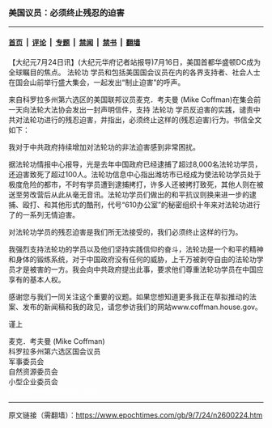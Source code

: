 ### 美国议员：必须终止残忍的迫害

---

#### [首页](../../../..?n2600224) &nbsp;|&nbsp; [评论](../../../../../epoch-comment?n2600224) &nbsp;|&nbsp; [专题](../../../../../epoch-special?n2600224) &nbsp;|&nbsp; [禁闻](../../../../../epoch-news?n2600224) &nbsp;|&nbsp; [禁书](../../../../../books?n2600224) &nbsp;|&nbsp; [翻墙](https://github.com/gfw-breaker/nogfw/blob/master/README.md?n2600224)


<div class="post_content" id="artbody" itemprop="articleBody">
 <!-- article content begin -->
 <p>
  【大纪元7月24日讯】(大纪元华府记者站报导)7月16日，美国首都华盛顿DC成为全球瞩目的焦点。
  <ok href="https://www.epochtimes.com/gb/tag/%E6%B3%95%E8%BD%AE%E5%8A%9F.html">
   法轮功
  </ok>
  学员和包括美国国会议员在内的各界支持者、社会人士在国会山前举行盛大集会，一起发出“制止迫害”的呼声。
 </p>
 <p>
  来自科罗拉多州第六选区的美国联邦议员麦克．考夫曼 (Mike Coffman)在集会前一天向法轮大法协会发出一封声明信件，支持
  <ok href="https://www.epochtimes.com/gb/tag/%E6%B3%95%E8%BD%AE%E5%8A%9F.html">
   法轮功
  </ok>
  学员反迫害的实践，谴责中共对法轮功进行的残忍迫害，并指出，必须终止这样的(残忍迫害)行为。书信全文如下：
 </p>
 <p>
  我对于中共政府持续增加对法轮功的非法迫害感到非常困扰。
 </p>
 <p>
  据法轮功情报中心报导，光是去年中国政府已经逮捕了超过8,000名法轮功学员，还迫害致死了超过100人。法轮功信息中心指出潍坊市已经成为使法轮功学员处于极度危险的都市，不时有学员遭到逮捕拷打，许多人还被拷打致死，其他人则在被送至劳改营后从此从毫无音讯。法轮功学员们做出的和平抗议则换来进一步的逮捕、殴打、和其他形式的酷刑，代号“610办公室”的秘密组织十年来对法轮功进行了的一系列无情迫害。
 </p>
 <p>
  对法轮功学员的残忍迫害是我们所无法接受的，我们必须终止这样的行为。
 </p>
 <p>
  我强烈支持法轮功的学员以及他们坚持实践信仰的奋斗，法轮功是一个和平的精神和身体的锻练系统，对于中国政府没有任何的威胁，上千万被剥夺自由的法轮功学员才是被害的一方。我会向中共政府提出此事，要求他们尊重法轮功学员在中国应享有的基本人权。
 </p>
 <p>
  感谢您与我们一同关注这个重要的议题。如果您想知道更多我正在草拟推动的法案、发布的新闻稿和我的政见，请您参访我们的网站www.coffman.house.gov。
 </p>
 <p>
  谨上
 </p>
 <p>
  麦克．考夫曼 (Mike Coffman)
  <br/>
  科罗拉多州第六选区国会议员
  <br/>
  军事委员会
  <br/>
  自然资源委员会
  <br/>
  小型企业委员会
  <br/>
  <font color="#ffffff">
   (http://www.dajiyuan.com)
  </font>
 </p>
 <!-- article content end -->
 <div id="below_article_ad">
 </div>
</div>


---

原文链接（需翻墙）：https://www.epochtimes.com/gb/9/7/24/n2600224.htm